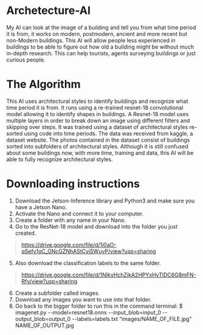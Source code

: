 # Archetecture-AI
My AI can look at the image of a building and tell you from what time period it is from, it works on modern, postmodern, ancient and more recent but non-Modern buildings. This AI will allow people less experienced in buildings to be able to figure out how old a building might be without much in-depth research. This can help tourists, agents surveying buildings or just curious people. 


# The Algorithm
This AI uses architectural styles to identify buildings and recognize what time period it is from. It runs using a re-trained resnet-18 convolutional model allowing it to identify shapes in buildings. A Resnet-18 model uses multiple layers in order to break down an image using different filters and skipping over steps. It was trained using a dataset of architectural styles re-sorted using code into time periods. The data was received from kaggle, a dataset website. The photos contained in the dataset consist of buildings sorted into subfolders of architectural styles. Although it is still confused about some buildings now, with more time, training and data, this AI will be able to fully recognize architectural styles.


# Downloading instructions
1. Download the Jetson-Inference library and Python3 and make sure you have a Jetson Nano.
2. Activate the Nano and connect it to your computer.
3. Create a folder with any name in your Nano.
4. Go to the ResNet-18 model and download into the folder you just created.
>   https://drive.google.com/file/d/1i0aO-qSefy1qC_GNcGZNhAStCvjSWuyP/view?usp=sharing 
5. Also download the classification labels to the same folder.
 >  https://drive.google.com/file/d/1NIkvHchZjkA2HPYxHyTlDC6G8mFN-Rfy/view?usp=sharing
6. Create a subfolder called images.
7. Download any images you want to use into that folder.
8. Go back to the bigger folder to run this in the command terminal:
   $ imagenet.py --model=resnet18.onnx --input_blob=input_0 --output_blob=output_0 --labels=labels.txt “images/NAME_OF_FILE.jpg” NAME_OF_OUTPUT.jpg
